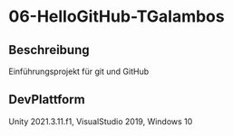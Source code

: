 # 06-HelloGitHub-TGalambos
## Beschreibung
Einführungsprojekt für git und GitHub 
## DevPlattform
Unity 2021.3.11.f1, VisualStudio 2019, Windows 10
